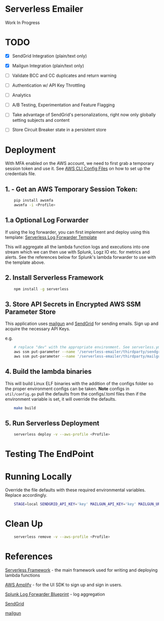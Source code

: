 # Serverless Emailer

Work In Progress


# TODO
- [x] SendGrid Integration (plain/text only)
- [x] Mailgun Integration (plain/text only)
- [ ] Validate BCC and CC duplicates and return warning
- [ ] Authentication w/ API Key Throttling
- [ ] Analytics
- [ ] A/B Testing, Experimentation and Feature Flagging
- [ ] Take advantage of SendGrid's personalizations, right now only globally setting subjects and content
- [ ] Store Circuit Breaker state in a persistent store


# Deployment

With MFA enabled on the AWS account, we need to first grab a temporary session token and use it. See [AWS CLI Config Files](https://docs.aws.amazon.com/cli/latest/userguide/cli-config-files.html) on how to set up the credentials file.

## 1. - Get an AWS Temporary Session Token:
```bash
    pip install awsmfa
    awsmfa -i <Profile>
```

## 1.a Optional Log Forwarder

If using the log forwarder, you can first implement and deploy using this template:
[Serverless Log Forwarder Template](https://github.com/serinth/serverless-log-forwarder)

This will aggregate all the lambda function logs and executions into one stream which we can then use with Splunk, Logz IO etc. for metrics and alerts. See the references below for Splunk's lambda forwarder to use with the template above.

## 2. Install Serverless Framework
```bash
    npm install -g serverless
```

## 3. Store API Secrets in Encrypted AWS SSM Parameter Store
This application uses [mailgun](https://www.mailgun.com) and [SendGrid](https://sendgrid.com) for sending emails.
Sign up and acquire the necessary API Keys.

e.g.
```bash
    # replace "dev" with the appropriate environment. See serverless.yml.
    aws ssm put-parameter --name '/serverless-emailer/thirdparty/sendgrid/dev/apikey' --type "SecureString" --value '<API KEY>'
    aws ssm put-parameter --name '/serverless-emailer/thirdparty/mailgun/dev/apikey' --type "SecureString" --value '<API KEY>'
```

## 4. Build the lambda binaries

This will build Linux ELF binaries with the addition of the configs folder so the proper environment configs can be taken.
**Note** configs in `util/config.go` pull the defaults from the configs/<env>.toml files then if the environment variable is set, it will override the defaults.

```bash
    make build
```

## 5. Run Serverless Deployment

```bash
    serverless deploy -v --aws-profile <Profile>
```

# Testing The EndPoint


# Running Locally

Override the file defaults with these required environmental variables. Replace accordingly.

```bash
    STAGE=local SENDGRID_API_KEY='key' MAILGUN_API_KEY='key' MAILGUN_URL='mysandbox' go run functions/email/*.go
```

# Clean Up

```bash
    serverless remove -v --aws-profile <Profile>
```

# References
[Serverless Framework](https://serverless.com/) - the main framework used for writing and deploying lambda functions

[AWS Amplify](https://github.com/aws/aws-amplify) - for the UI SDK to sign up and sign in users.

[Splunk Log Forwarder Blueprint](https://ap-southeast-2.console.aws.amazon.com/lambda/home?region=ap-southeast-2#/create/new?bp=splunk-logging) - log aggregation

[SendGrid](https://sendgrid.com)

[mailgun](https://www.mailgun.com)
